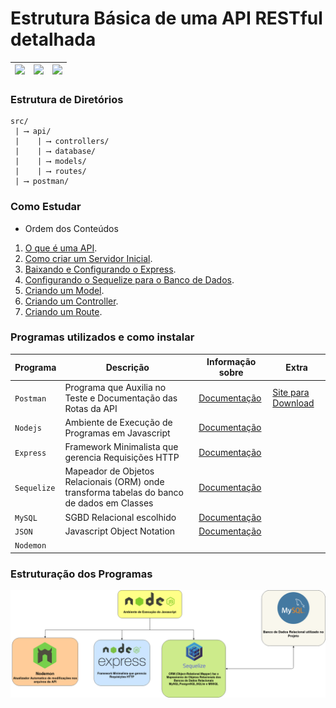 # Estrutura Básica de uma API RESTful detalhada

![](https://img.shields.io/badge/Express-4.17.1-brightgreen)|![](https://img.shields.io/badge/mysql2-2.2.5-blueviolet)|![](https://img.shields.io/badge/sequelize-6.3.5-blue)
|---|---|---|

### Estrutura de Diretórios

```text
src/
 | ⟶ api/
 |    | ⟶ controllers/
 |    | ⟶ database/
 |    | ⟶ models/
 |    | ⟶ routes/
 | ⟶ postman/
```


### Como Estudar

* Ordem dos Conteúdos

1. [O que é uma API](markdown/1-O-que-é-uma-api.md).
2. [Como criar um Servidor Inicial](markdown/2-Servidor-Inicial.md).
3. [Baixando e Configurando o Express](markdown/3-Configurando-Express.md).
4. [Configurando o Sequelize para o Banco de Dados](markdown/4-Configurando-Banco-de-Dados.md).
5. [Criando um Model](markdown/5-Criando-um-Model.md).
6. [Criando um Controller](markdown/6-Criando-um-Controller.md).
7. [Criando um Route](markdown/7-Criando-um-Route.md).

### Programas utilizados e como instalar

Programa|Descrição|Informação sobre|Extra|
|---|---|---|---|
`Postman`|Programa que Auxilia no Teste e Documentação das Rotas da API|[Documentação](src/postman/README.md)|[Site para Download](https://www.postman.com/downloads/)
`Nodejs`|Ambiente de Execução de Programas em Javascript|[Documentação](markdown/nodejs.md)|
`Express`|Framework Minimalista que gerencia Requisições HTTP|[Documentação](markdown/express.md)|
`Sequelize`|Mapeador de Objetos Relacionais (ORM) onde transforma tabelas do banco de dados em Classes|[Documentação](markdown/sequelize.md)|
`MySQL`|SGBD Relacional escolhido|[Documentação](markdown/mysql.md)|
`JSON`|Javascript Object Notation|[Documentação](markdown/json.md)|
`Nodemon`||

### Estruturação dos Programas

<img src="images/programs/programas-api-restful.png">


